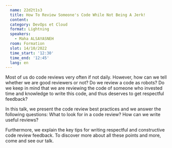 ```yaml
---
  name: 22d2t1s3
  title: How To Review Someone's Code While Not Being A Jerk!
  content:
  category: DevOps et Cloud
  format: Lightning
  speakers: 
    - Maha ALSAYASNEH
  room: Formation
  slot: 14/10/2022
  time_start: '12:30'
  time_end: '12:45'
  lang: en
---
```

Most of us do code reviews very often if not daily. However, how can we tell whether we are good reviewers or not? Do we review a code as robots? Do we keep in mind that we are reviewing the code of someone who invested time and knowledge to write this code, and thus deserves to get respectful feedback?

In this talk, we present the code review best practices and we answer the following questions: What to look for in a code review? How can we write useful reviews?

Furthermore, we explain the key tips for writing respectful and constructive code review feedback. To discover more about all these points and more, come and see our talk.

